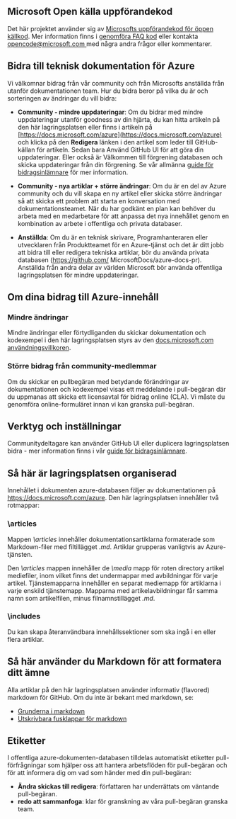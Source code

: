 ## <a name="microsoft-open-source-code-of-conduct"></a>Microsoft Open källa uppförandekod

Det här projektet använder sig av [Microsofts uppförandekod för öppen källkod](https://opensource.microsoft.com/codeofconduct/).
Mer information finns i [genomföra FAQ kod](https://opensource.microsoft.com/codeofconduct/faq/) eller kontakta [ opencode@microsoft.com ](mailto:opencode@microsoft.com) med några andra frågor eller kommentarer.

## <a name="contribute-to-azure-technical-documentation"></a>Bidra till teknisk dokumentation för Azure
Vi välkomnar bidrag från vår community och från Microsofts anställda från utanför dokumentationen team. Hur du bidra beror på vilka du är och sorteringen av ändringar du vill bidra:

* **Community - mindre uppdateringar**: Om du bidrar med mindre uppdateringar utanför goodness av din hjärta, du kan hitta artikeln på den här lagringsplatsen eller finns i artikeln på [https://docs.microsoft.com/azure](https://docs.microsoft.com/azure) och klicka på den **Redigera** länken i den artikel som leder till GitHub-källan för artikeln. Sedan bara Använd GitHub UI för att göra din uppdateringar. Eller också är Välkommen till förgrening databasen och skicka uppdateringar från din förgrening. Se vår allmänna [guide för bidragsinlämnare](https://docs.microsoft.com/contribute/) för mer information.

* **Community - nya artiklar + större ändringar**: Om du är en del av Azure community och du vill skapa en ny artikel eller skicka större ändringar så att skicka ett problem att starta en konversation med dokumentationsteamet. När du har godkänt en plan kan behöver du arbeta med en medarbetare för att anpassa det nya innehållet genom en kombination av arbete i offentliga och privata databaser. 

* **Anställda**: Om du är en teknisk skrivare, Programhanteraren eller utvecklaren från Produktteamet för en Azure-tjänst och det är ditt jobb att bidra till eller redigera tekniska artiklar, bör du använda privata databasen (https://github.com/ MicrosoftDocs/azure-docs-pr). Anställda från andra delar av världen Microsoft bör använda offentliga lagringsplatsen för mindre uppdateringar.

## <a name="about-your-contributions-to-azure-content"></a>Om dina bidrag till Azure-innehåll
### <a name="minor-corrections"></a>Mindre ändringar
Mindre ändringar eller förtydliganden du skickar dokumentation och kodexempel i den här lagringsplatsen styrs av den [docs.microsoft.com användningsvillkoren](https://docs.microsoft.com/legal/termsofuse).

### <a name="larger-submissions-from-community-members"></a>Större bidrag från community-medlemmar
Om du skickar en pullbegäran med betydande förändringar av dokumentationen och kodexempel visas ett meddelande i pull-begäran där du uppmanas att skicka ett licensavtal för bidrag online (CLA). Vi måste du genomföra online-formuläret innan vi kan granska pull-begäran.

## <a name="tools-and-setup"></a>Verktyg och inställningar
Communitydeltagare kan använder GitHub UI eller duplicera lagringsplatsen bidra - mer information finns i vår [guide för bidragsinlämnare](https://docs.microsoft.com/contribute). 

## <a name="repository-organization"></a>Så här är lagringsplatsen organiserad
Innehållet i dokumenten azure-databasen följer av dokumentationen på https://docs.microsoft.com/azure. Den här lagringsplatsen innehåller två rotmappar:

### <a name="articles"></a>\articles
Mappen *\articles* innehåller dokumentationsartiklarna formaterade som Markdown-filer med filtillägget *.md*. Artiklar grupperas vanligtvis av Azure-tjänsten.

Den *\articles* mappen innehåller de *\media* mapp för roten directory artikel mediefiler, inom vilket finns det undermappar med avbildningar för varje artikel.  Tjänstemapparna innehåller en separat mediemapp för artiklarna i varje enskild tjänstemapp. Mapparna med artikelavbildningar får samma namn som artikelfilen, minus filnamnstillägget *.md*.

### <a name="includes"></a>\includes
Du kan skapa återanvändbara innehållssektioner som ska ingå i en eller flera artiklar. 

## <a name="how-to-use-markdown-to-format-your-topic"></a>Så här använder du Markdown för att formatera ditt ämne
Alla artiklar på den här lagringsplatsen använder informativ (flavored) markdown för GitHub. Om du inte är bekant med markdown, se:

* [Grunderna i markdown](https://help.github.com/articles/markdown-basics/)
* [Utskrivbara fusklappar för markdown](https://guides.github.com/pdfs/markdown-cheatsheet-online.pdf)


## <a name="labels"></a>Etiketter
I offentliga azure-dokumenten-databasen tilldelas automatiskt etiketter pull-förfrågningar som hjälper oss att hantera arbetsflöden för pull-begäran och för att informera dig om vad som händer med din pull-begäran:

* **Ändra skickas till redigera**: författaren har underrättats om väntande pull-begäran.
* **redo att sammanfoga**: klar för granskning av våra pull-begäran granska team.


